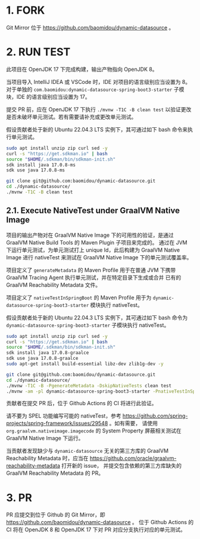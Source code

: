 # 1. FORK

Git Mirror 位于 https://github.com/baomidou/dynamic-datasource 。

# 2. RUN TEST

此项目在 OpenJDK 17 下完成构建，输出产物指向 OpenJDK 8。

当项目导入 IntelliJ IDEA 或 VSCode 时，IDE 对项目的语言级别应当设置为 8。
对于单独的 `com.baomidou:dynamic-datasource-spring-boot3-starter` 子模块，IDE 的语言级别应当设置为 17。

提交 PR 前，应在 OpenJDK 17 下执行 `./mvnw -T1C -B clean test` 以验证更改是否未破坏单元测试。若有需要请补充或更改单元测试。

假设贡献者处于新的 Ubuntu 22.04.3 LTS 实例下，其可通过如下 bash 命令来执行单元测试。

```bash
sudo apt install unzip zip curl sed -y
curl -s "https://get.sdkman.io" | bash
source "$HOME/.sdkman/bin/sdkman-init.sh"
sdk install java 17.0.8-ms
sdk use java 17.0.8-ms

git clone git@github.com:baomidou/dynamic-datasource.git
cd ./dynamic-datasource/
./mvnw -T1C -B clean test
```

## 2.1. Execute NativeTest under GraalVM Native Image

项目的输出产物对在 GraalVM Native Image 下的可用性的验证，是通过 GraalVM Native Build Tools 的 Maven Plugin 子项目来完成的。
通过在 JVM 下运行单元测试，为单元测试打上 unique Id，此后构建为 GraalVM Native Image 进行 nativeTest 来测试在 GraalVM Native Image 
下的单元测试覆盖率。

项目定义了 `generateMetadata` 的 Maven Profile 用于在普通 JVM 下携带 GraalVM Tracing Agent 执行单元测试，并在特定目录下生成或合并
已有的 GraalVM Reachability Metadata 文件。

项目定义了 `nativeTestInSpringBoot` 的 Maven Profile 用于为 `dynamic-datasource-spring-boot3-starter` 模块执行 nativeTest。

假设贡献者处于新的 Ubuntu 22.04.3 LTS 实例下，其可通过如下 bash 命令为 `dynamic-datasource-spring-boot3-starter` 子模块执行 nativeTest。

```bash
sudo apt install unzip zip curl sed -y
curl -s "https://get.sdkman.io" | bash
source "$HOME/.sdkman/bin/sdkman-init.sh"
sdk install java 17.0.8-graalce
sdk use java 17.0.8-graalce
sudo apt-get install build-essential libz-dev zlib1g-dev -y

git clone git@github.com:baomidou/dynamic-datasource.git
cd ./dynamic-datasource/
./mvnw -T1C -B -PgenerateMetadata -DskipNativeTests clean test
./mvnw -am -pl dynamic-datasource-spring-boot3-starter -PnativeTestInSpringBoot -T1C -B clean test
```

贡献者在提交 PR 后，位于 Github Actions 的 CI 将进行此验证。

请不要为 SPEL 功能编写可能的 nativeTest，参考 https://github.com/spring-projects/spring-framework/issues/29548 。如有需要，
请使用 `org.graalvm.nativeimage.imagecode` 的 System Property 屏蔽相关测试在 GraalVM Native Image 下运行。

当贡献者发现缺少与 `dynamic-datasource` 无关的第三方库的 GraalVM Reachability Metadata 时，应当在
https://github.com/oracle/graalvm-reachability-metadata 打开新的 issue， 并提交包含依赖的第三方库缺失的 GraalVM Reachability 
Metadata 的 PR。

# 3. PR

PR 应提交到位于 Github 的 Git Mirror，即 https://github.com/baomidou/dynamic-datasource 。
位于 Github Actions 的 CI 将在 OpenJDK 8 和 OpenJDK 17 下对 PR 对应分支执行对应的单元测试。
